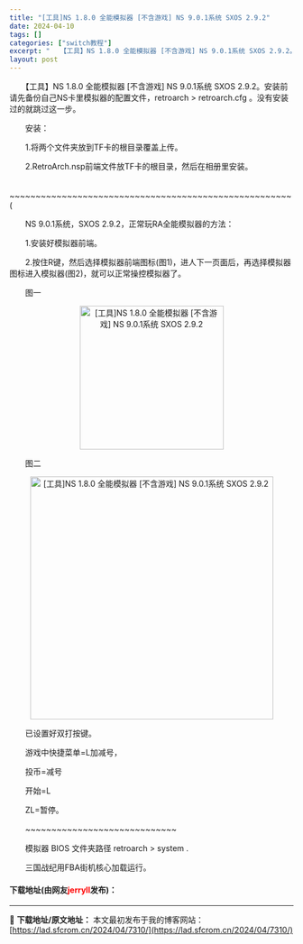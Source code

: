 ```yaml
---
title: "[工具]NS 1.8.0 全能模拟器 [不含游戏] NS 9.0.1系统 SXOS 2.9.2"
date: 2024-04-10
tags: []
categories: ["switch教程"]
excerpt: "　　【工具】NS 1.8.0 全能模拟器 [不含游戏] NS 9.0.1系统 SXOS 2.9.2。安装前请先备份自己NS卡里模拟器的配置文件，retroarch &gt; retroarch.cfg 。没有安装过的就跳过这一步。 　　安装： 　　1.将两个文件夹放到TF卡的根目录覆盖上传。 　　2&hellip;"
layout: post
---
```


 <p>　　【工具】NS 1.8.0 全能模拟器 [不含游戏] NS 9.0.1系统 SXOS 2.9.2。安装前请先备份自己NS卡里模拟器的配置文件，retroarch &gt; retroarch.cfg 。没有安装过的就跳过这一步。</p> <p>　　安装：</p> <p>　　1.将两个文件夹放到TF卡的根目录覆盖上传。</p> <p>　　2.RetroArch.nsp前端文件放TF卡的根目录，然后在相册里安装。</p> <p>　　~~~~~~~~~~~~~~~~~~~~~~~~~~~~~~~~~~~~~~~~~~~~~~~~~~~~~~(</p> <p>　　NS 9.0.1系统，SXOS 2.9.2，正常玩RA全能模拟器的方法：</p> <p>　　1.安装好模拟器前端。</p> <p>　　2.按住R键，然后选择模拟器前端图标(图1)，进人下一页面后，再选择模拟器图标进入模拟器(图2)，就可以正常操控模拟器了。</p> <p>　　图一</p> <p align="center"><img align="" border="0" src="https://lad.sfcrom.cn/wp-content/uploads/2024/04/20240410_66162a0e0deee.webp" width="255" alt="[工具]NS 1.8.0 全能模拟器 [不含游戏] NS 9.0.1系统 SXOS 2.9.2" /></p> <p>　　图二</p> <p align="center"><img align="" border="0" src="https://lad.sfcrom.cn/wp-content/uploads/2024/04/20240410_66162a0e544d6.webp" width="431" alt="[工具]NS 1.8.0 全能模拟器 [不含游戏] NS 9.0.1系统 SXOS 2.9.2" /></p> <p>　　已设置好双打按键。</p> <p>　　游戏中快捷菜单=L加减号，</p> <p>　　投币=减号</p> <p>　　开始=L</p> <p>　　ZL=暂停。</p> <p>　　~~~~~~~~~~~~~~~~~~~~~~~~~~~~~</p> <p>　　模拟器 BIOS 文件夹路径 retroarch &gt; system .</p> <p>　　三国战纪用FBA街机核心加载运行。</p> <p><h4>下载地址(由网友<font color="red">jerryll</font>发布)：</h4></p> 

---
📖 **下载地址/原文地址：** 本文最初发布于我的博客网站：[https://lad.sfcrom.cn/2024/04/7310/](https://lad.sfcrom.cn/2024/04/7310/)
